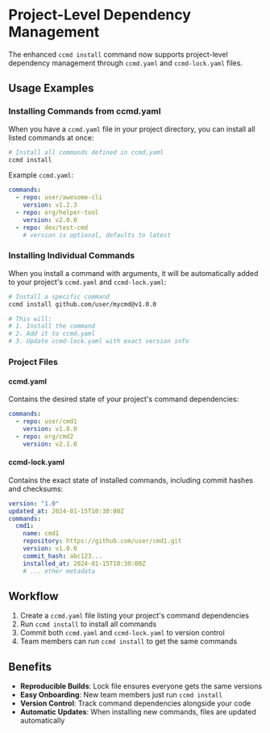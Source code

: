 # Project-Level Dependency Management

The enhanced `ccmd install` command now supports project-level dependency management through `ccmd.yaml` and `ccmd-lock.yaml` files.

## Usage Examples

### Installing Commands from ccmd.yaml

When you have a `ccmd.yaml` file in your project directory, you can install all listed commands at once:

```bash
# Install all commands defined in ccmd.yaml
ccmd install
```

Example `ccmd.yaml`:
```yaml
commands:
  - repo: user/awesome-cli
    version: v1.2.3
  - repo: org/helper-tool
    version: v2.0.0
  - repo: dev/test-cmd
    # version is optional, defaults to latest
```

### Installing Individual Commands

When you install a command with arguments, it will be automatically added to your project's `ccmd.yaml` and `ccmd-lock.yaml`:

```bash
# Install a specific command
ccmd install github.com/user/mycmd@v1.0.0

# This will:
# 1. Install the command
# 2. Add it to ccmd.yaml
# 3. Update ccmd-lock.yaml with exact version info
```

### Project Files

#### ccmd.yaml
Contains the desired state of your project's command dependencies:
```yaml
commands:
  - repo: user/cmd1
    version: v1.0.0
  - repo: org/cmd2
    version: v2.1.0
```

#### ccmd-lock.yaml
Contains the exact state of installed commands, including commit hashes and checksums:
```yaml
version: "1.0"
updated_at: 2024-01-15T10:30:00Z
commands:
  cmd1:
    name: cmd1
    repository: https://github.com/user/cmd1.git
    version: v1.0.0
    commit_hash: abc123...
    installed_at: 2024-01-15T10:30:00Z
    # ... other metadata
```

## Workflow

1. Create a `ccmd.yaml` file listing your project's command dependencies
2. Run `ccmd install` to install all commands
3. Commit both `ccmd.yaml` and `ccmd-lock.yaml` to version control
4. Team members can run `ccmd install` to get the same commands

## Benefits

- **Reproducible Builds**: Lock file ensures everyone gets the same versions
- **Easy Onboarding**: New team members just run `ccmd install`
- **Version Control**: Track command dependencies alongside your code
- **Automatic Updates**: When installing new commands, files are updated automatically